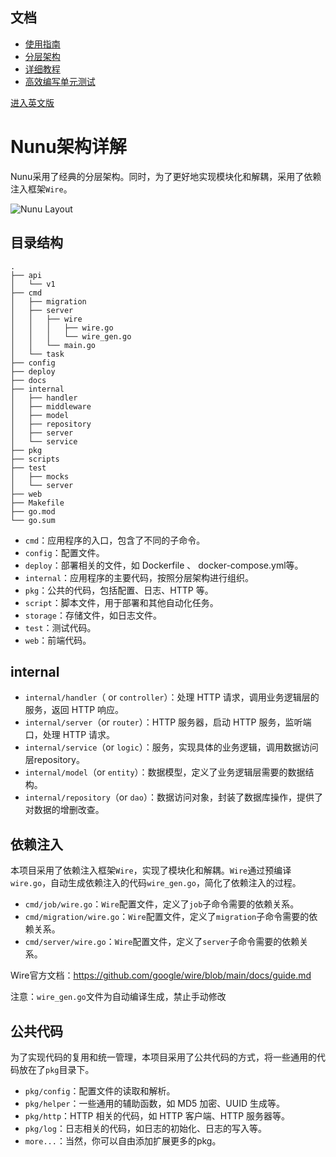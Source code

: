 ## 文档
* [使用指南](https://github.com/go-nunu/nunu/blob/main/docs/zh/guide.md)
* [分层架构](https://github.com/go-nunu/nunu/blob/main/docs/zh/architecture.md)
* [详细教程](https://github.com/go-nunu/nunu/blob/main/docs/zh/tutorial.md)
* [高效编写单元测试](https://github.com/go-nunu/nunu/blob/main/docs/zh/unit_testing.md)


[进入英文版](https://github.com/go-nunu/nunu/blob/main/docs/en/architecture.md)

# Nunu架构详解

Nunu采用了经典的分层架构。同时，为了更好地实现模块化和解耦，采用了依赖注入框架`Wire`。

![Nunu Layout](https://github.com/go-nunu/nunu/blob/main/.github/assets/layout.png)

## 目录结构
```
.
├── api
│   └── v1
├── cmd
│   ├── migration
│   ├── server
│   │   ├── wire
│   │   │   ├── wire.go
│   │   │   └── wire_gen.go
│   │   └── main.go
│   └── task
├── config
├── deploy
├── docs
├── internal
│   ├── handler
│   ├── middleware
│   ├── model
│   ├── repository
│   ├── server
│   └── service
├── pkg
├── scripts
├── test
│   ├── mocks
│   └── server
├── web
├── Makefile
├── go.mod
└── go.sum
```


- `cmd`：应用程序的入口，包含了不同的子命令。
- `config`：配置文件。
- `deploy`：部署相关的文件，如 Dockerfile 、 docker-compose.yml等。
- `internal`：应用程序的主要代码，按照分层架构进行组织。
- `pkg`：公共的代码，包括配置、日志、HTTP 等。
- `script`：脚本文件，用于部署和其他自动化任务。
- `storage`：存储文件，如日志文件。
- `test`：测试代码。
- `web`：前端代码。

## internal

- `internal/handler`（ or `controller`）：处理 HTTP 请求，调用业务逻辑层的服务，返回 HTTP 响应。
- `internal/server`（or `router`）：HTTP 服务器，启动 HTTP 服务，监听端口，处理 HTTP 请求。
- `internal/service`（or `logic`）：服务，实现具体的业务逻辑，调用数据访问层repository。
- `internal/model`（or `entity`）：数据模型，定义了业务逻辑层需要的数据结构。
- `internal/repository`（or `dao`）：数据访问对象，封装了数据库操作，提供了对数据的增删改查。



## 依赖注入

本项目采用了依赖注入框架`Wire`，实现了模块化和解耦。`Wire`通过预编译`wire.go`，自动生成依赖注入的代码`wire_gen.go`，简化了依赖注入的过程。

- `cmd/job/wire.go`：`Wire`配置文件，定义了`job`子命令需要的依赖关系。
- `cmd/migration/wire.go`：`Wire`配置文件，定义了`migration`子命令需要的依赖关系。
- `cmd/server/wire.go`：`Wire`配置文件，定义了`server`子命令需要的依赖关系。

Wire官方文档：https://github.com/google/wire/blob/main/docs/guide.md

注意：`wire_gen.go`文件为自动编译生成，禁止手动修改

## 公共代码

为了实现代码的复用和统一管理，本项目采用了公共代码的方式，将一些通用的代码放在了`pkg`目录下。

- `pkg/config`：配置文件的读取和解析。
- `pkg/helper`：一些通用的辅助函数，如 MD5 加密、UUID 生成等。
- `pkg/http`：HTTP 相关的代码，如 HTTP 客户端、HTTP 服务器等。
- `pkg/log`：日志相关的代码，如日志的初始化、日志的写入等。
- `more...`：当然，你可以自由添加扩展更多的pkg。
